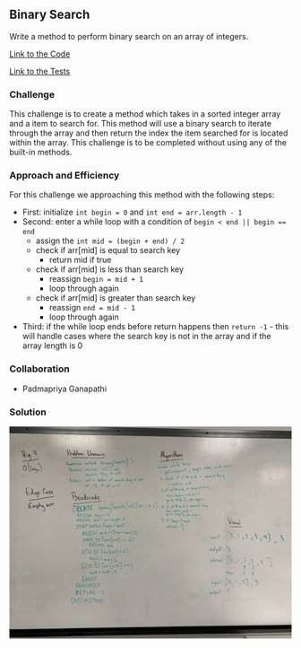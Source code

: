 ## Binary Search
Write a method to perform binary search on an array of integers.

[Link to the Code](../code401challenges/src/main/java/code401challenges/BinarySearch.java)

[Link to the Tests](../code401challenges/src/test/java/code401challenges/BinarySearchTest.java)

### Challenge
This challenge is to create a method which takes in a sorted integer array and a item to search for. This method will use a binary search to iterate through the array and then return the index the item searched for is located within the array. This challenge is to be completed without using any of the built-in
methods.

### Approach and Efficiency
For this challenge we approaching this method with the following steps:
* First: initialize `int begin = 0` and `int end = arr.length - 1`
* Second: enter a while loop with a condition of `begin < end || begin == end`
  * assign the `int mid = (begin + end) / 2`
  * check if arr[mid] is equal to search key
    * return mid if true
  * check if arr[mid] is less than search key
    * reassign `begin = mid + 1`
    * loop through again
  * check if arr[mid] is greater than search key
    * reassign `end = mid - 1`
    * loop through again
* Third: if the while loop ends before return happens then `return -1` - this will handle cases where the search key is not in the array and if the array length is 0

### Collaboration
* Padmapriya Ganapathi

### Solution
![Binary Search](../assets/binary-search.jpg)